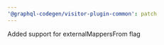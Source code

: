 ```yaml
---
'@graphql-codegen/visitor-plugin-common': patch
---
```


Added support for externalMappersFrom flag
